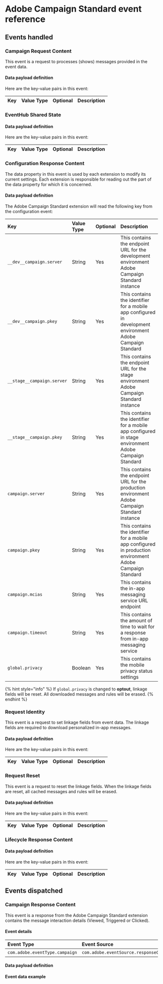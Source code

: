 # Adobe Campaign Standard event reference

## Events handled

### Campaign Request Content  <a id="configuration-response-content"></a>

This event is a request to processes (shows) messages provided in the event data.

#### Data payload definition  <a id="data-payload-definition-1"></a>

Here are the key-value pairs in this event:

| **Key** | **Value Type** | **Optional** | **Description** |
| :--- | :--- | :--- | :--- |

### EventHub Shared State  <a id="eventhub-shared-state"></a>



#### Data payload definition  <a id="data-payload-definition-2"></a>

Here are the key-value pairs in this event:

| **Key** | **Value Type** | **Optional** | **Description** |
| :--- | :--- | :--- | :--- |

### Configuration Response Content  <a id="configuration-response-content"></a>

The data property in this event is used by each extension to modify its current settings. Each extension is responsible for reading out the part of the data property for which it is concerned.

#### Data payload definition  <a id="data-payload-definition-3"></a>

The Adobe Campaign Standard extension will read the following key from the configuration event:

| **Key** | **Value Type** | **Optional** | **Description** |
| :--- | :--- | :--- | :--- |
| `__dev__campaign.server` | String | Yes | This contains the endpoint URL for the development environment Adobe Campaign Standard instance |
| `__dev__campaign.pkey` | String | Yes | This contains the identifier for a mobile app configured in development environment Adobe Campaign Standard |
| `__stage__campaign.server` | String | Yes | This contains the endpoint URL for the stage environment Adobe Campaign Standard instance |
| `__stage__campaign.pkey` | String | Yes | This contains the identifier for a mobile app configured in stage environment Adobe Campaign Standard |
| `campaign.server` | String | Yes | This contains the endpoint URL for the production environment Adobe Campaign Standard instance |
| `campaign.pkey` | String | Yes | This contains the identifier for a mobile app configured in production environment Adobe Campaign Standard |
| `campaign.mcias` | String | Yes | This contains the in-app messaging service URL endpoint |
| `campaign.timeout` | String | Yes | This contains the amount of time to wait for a response from in-app messaging service |
| `global.privacy` | Boolean | Yes | This contains the mobile privacy status settings |

{% hint style="info" %}
If `global.privacy` is changed to **optout**, linkage fields will be reset. All downloaded messages and rules will be erased.
{% endhint %}

### Request Identity  <a id="request-identity"></a>

This event is a request to set linkage fields from event data. The linkage fields are required to download personalized in-app messages.

#### Data payload definition  <a id="data-payload-definition-4"></a>

Here are the key-value pairs in this event:

| **Key** | **Value Type** | **Optional** | **Description** |
| :--- | :--- | :--- | :--- |

### Request Reset  <a id="request-reset"></a>

This event is a request to reset the linkage fields. When the linkage fields are reset, all cached messages and rules will be erased.

#### Data payload definition  <a id="data-payload-definition-5"></a>

Here are the key-value pairs in this event:

| **Key** | **Value Type** | **Optional** | **Description** |
| :--- | :--- | :--- | :--- |


### Lifecycle Response Content  <a id="lifecycle-response-content"></a>



#### Data payload definition  <a id="data-payload-definition-6"></a>

Here are the key-value pairs in this event:

| **Key** | **Value Type** | **Optional** | **Description** |
| :--- | :--- | :--- | :--- |


## Events dispatched

### Campaign Response Content
This event is a response from the Adobe Campaign Standard extension contains the message interaction details (Viewed, Triggered or Clicked). 

#### Event details

| **Event Type** | **Event Source** | **Paired** |
| :--- | :--- | :--- |
| `com.adobe.eventType.campaign` | `com.adobe.eventSource.responseContent` | Yes |

#### Data payload definition


#### Event data example



